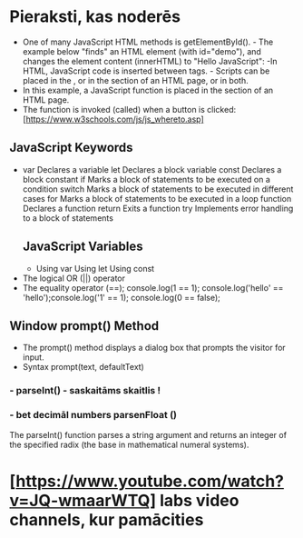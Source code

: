 # Pieraksti, kas noderēs
- One of many JavaScript HTML methods is getElementById(). - The example below "finds" an HTML element (with id="demo"), and changes the element content (innerHTML) to "Hello JavaScript":
-In HTML, JavaScript code is inserted between <script> and </script> tags. - Scripts can be placed in the <body>, or in the <head> section of an HTML page, or in both.
- In this example, a JavaScript function is placed in the <body> section of an HTML page.
- The function is invoked (called) when a button is clicked: [https://www.w3schools.com/js/js_whereto.asp]
## JavaScript Keywords
- var	Declares a variable
    let	Declares a block variable
    const	Declares a block constant
    if	Marks a block of statements to be executed on a condition
    switch	Marks a block of statements to be executed in different cases
    for	Marks a block of statements to be executed in a loop
    function	Declares a function
    return	Exits a function
    try	Implements error handling to a block of statements
   ## JavaScript Variables
   - Using var
    Using let
    Using const
- The logical OR (||) operator 
- The equality operator (==); console.log(1 == 1); console.log('hello' == 'hello');console.log('1' ==  1); console.log(0 == false);
## Window prompt() Method
- The prompt() method displays a dialog box that prompts the visitor for input. 
- Syntax
prompt(text, defaultText)

###  - parseInt() - saskaitāms skaitlis !
### - bet decimāl numbers parsenFloat ()
The parseInt() function parses a string argument and returns an integer of the specified radix (the base in mathematical numeral systems).


# [https://www.youtube.com/watch?v=JQ-wmaarWTQ] labs video channels, kur pamācities


